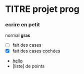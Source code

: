 # TITRE projet  prog 
### ecrire en petit
normal 
**gras** 
- [ ] fait des cases
- [x] fait des cases cochées

 * [hello](couou.fr)
 * [liste] de points 
